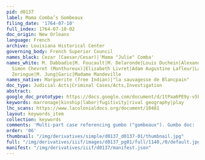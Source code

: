 ```yaml
---
pid: d0137
label: Mama Comba’s Gombeaux
filing_date: '1764-07-10'
full_index: 1764-07-10-02
doc_origin: New Orleans
language: French
archive: Louisiana Historical Center
governing_body: French Superior Council
names_black: Cezar (Caesar/Cesar)|'Mama "Julie" Comba'
names_white: M. Dabbadie|M. Foucault|M. Delaronde|Louis Duchein|Alexandre de Latil,
  Simon Chevret (Monthureux)|Elizabeth Livret|Adam Augustine Lafleur|Lafleur|Pierre
  Zeringue|M. Jung|Garic|Madame Mandeville
names_native: Marguerite (free Indian)|"la sauvagesse de Blancpain"
doc_type: Judicial Acts|Criminal Cases/Acts,Investigation
abstract:
google_doc_prototype: https://docs.google.com/document/d/1tPaa6PE9y-v5kJpvWsuRu7ABfs-HANa958NtJgo5MtI/edit?usp=share_link
keywords: marronage|kinship|labor|fugitivity|rival geography|play
lhc_scans: https://www.lacolonialdocs.org/document/10481
layout: keywords_item
collection: keywords
comments: 'Multi-part case referencing gumbo ("gombeaux"). Gumbo doc:  https://lacolonialdocs.org/document/10603'
order: '06'
thumbnail: "/img/derivatives/simple/d0137_d0137-01/thumbnail.jpg"
full: "/img/derivatives/iiif/images/d0137_pg01/full/1140,/0/default.jpg"
manifest: "/img/derivatives/iiif/d0137/manifest.json"
---
```

